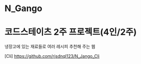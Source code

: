 # N_Gango

# 코드스테이츠 2주 프로젝트(4인/2주)
냉장고에 있는 재료들로 여러 레시피 추천해 주는 웹

[Cli] https://github.com/rjsdnql123/N_Jango_Cli
